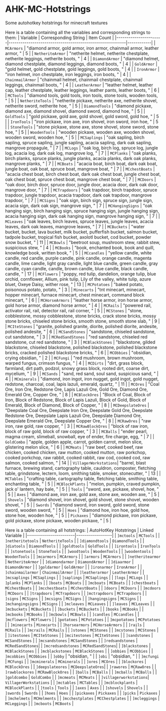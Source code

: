 # AHK-MC-Hotstrings
Some autohotkey hotstrings for minecraft textures

Here is a table containing all the variables and corresponding strings to them:
| Variable              | Corresponding String                                     | Item Count |
|-----------------------|-----------------------------------------------------------|------------|
| `MCArmors`            | "diamond armor, gold armor, iron armor, chainmail armor, leather armor, " | 5          |
| `NetheriteArmor`      | "netherite helmet, netherite chestplate, netherite leggings, netherite boots, " | 4          |
| `DiamondArmor`        | "diamond helmet, diamond chestplate, diamond leggings, diamond boots, " | 4          |
| `GoldArmor`           | "gold helmet, gold chestplate, gold leggings, gold boots, " | 4          |
| `IronArmor`           | "iron helmet, iron chestplate, iron leggings, iron boots, " | 4          |
| `ChainmailArmor`      | "chainmail helmet, chainmail chestplate, chainmail leggings, chainmail boots, " | 4          |
| `LeatherArmor`        | "leather helmet, leather cap, leather chestplate, leather leggings, leather pants, leather boots, " | 6          |
| `MCTools`             | "diamond tools, gold tools, iron tools, stone tools, wooden tools, " | 5          |
| `NetheriteTools`      | "netherite pickaxe, netherite axe, netherite shovel, netherite sword, netherite hoe, " | 5          |
| `DiamondTools`        | "diamond pickaxe, diamond axe, diamond shovel, diamond sword, diamond hoe, " | 5          |
| `GoldTools`           | "gold pickaxe, gold axe, gold shovel, gold sword, gold hoe, " | 5          |
| `IronTools`           | "iron pickaxe, iron axe, iron shovel, iron sword, iron hoe, " | 5          |
| `StoneTools`          | "stone pickaxe, stone axe, stone shovel, stone sword, stone hoe, " | 5          |
| `WoodenTools`         | "wooden pickaxe, wooden axe, wooden shovel, wooden sword, wooden hoe, " | 5          |
| `MCSaplings`          | "oak sapling, birch sapling, spruce sapling, jungle sapling, acacia sapling, dark oak sapling, mangrove propagule, " | 7          |
| `MCLogs`              | "oak log, birch log, spruce log, jungle log, acacia log, dark oak log, mangrove log, " | 7          |
| `MCPlanks`            | "oak planks, birch planks, spruce planks, jungle planks, acacia planks, dark oak planks, mangrove planks, " | 7          |
| `MCBoats`             | "acacia boat, birch boat, dark oak boat, jungle boat, oak boat, spruce boat, mangrove boat, " | 7          |
| `MCchestBoats`        | "acacia chest boat, birch chest boat, dark oak chest boat, jungle chest boat, oak chest boat, spruce chest boat, mangrove chest boat, " | 7          |
| `MCDoors`             | "oak door, birch door, spruce door, jungle door, acacia door, dark oak door, mangrove door, " | 7          |
| `MCTrapdoors`         | "oak trapdoor, birch trapdoor, spruce trapdoor, jungle trapdoor, acacia trapdoor, dark oak trapdoor, mangrove trapdoor, " | 7          |
| `MCSigns`             | "oak sign, birch sign, spruce sign, jungle sign, acacia sign, dark oak sign, mangrove sign, " | 7          |
| `MCHangingSigns`      | "oak hanging sign, birch hanging sign, spruce hanging sign, jungle hanging sign, acacia hanging sign, dark oak hanging sign, mangrove hanging sign, " | 7          |
| `MCLeaves`            | "oak leaves, birch leaves, spruce leaves, jungle leaves, acacia leaves, dark oak leaves, mangrove leaves, " | 7          |
| `MCBuckets`           | "water bucket, bucket, lava bucket, milk bucket, pufferfish bucket, salmon bucket, tadpole bucket, tropical fish bucket, axolotl bucket, cod bucket, powder snow bucket, " | 11         |
| `MCBowls`             | "beetroot soup, mushroom stew, rabbit stew, suspicious stew, " | 4          |
| `MCBooks`             | "book, enchanted book, book and quill, knowledge book, written book, " | 5          |
| `MCcandles`           | "yellow candle, white candle, red candle, purple candle, pink candle, orange candle, magenta candle, lime candle, light gray candle, light blue candle, green candle, gray candle, cyan candle, candle, brown candle, blue candle, black candle, candle, " | 17         |
| `MCFlowers`           | "poppy, red tulip, dandelion, orange tulip, blue orchid, cornflower, Allium, pink tulip, Lily of the valley, white tulip, azure bluet, Oxeye Daisy, wither rose, " | 13         |
| `MCPotatoes`          | "baked potato, poisonous potato, potato, " | 3          |
| `Minecarts`           | "tnt minecart, minecart, hopper minecart, furnace minecart, chest minecart, command block minecart, " | 6          |
| `MCHorseArmors`       | "leather horse armor, iron horse armor, gold horse armor, diamond horse armor, " | 4          |
| `MCRails`             | "powered rail, activator rail, rail, detector rail, rail corner, " | 5          |
| `MCStones`            | "stone, cobblestone, mossy cobblestone, stone bricks, crack stone bricks, mossy stone bricks, chiseled stone bricks, smooth stone, smooth stone slab, " | 9          |
| `MCIteStones`         | "granite, polished granite, diorite, polished diorite, andesite, polished andesite, " | 6          |
| `MCSandStones`        | "sandstone, chiseled sandstone, cut sandstone, " | 3          |
| `MCRedSandStones`     | "red sandstone, chiseled red sandstone, cut red sandstone, " | 3          |
| `MCBlackStones`       | "blackstone, gilded blackstone, chiseled blackstone, polished blackstone, polished blackstone bricks, cracked polished blackstone bricks, " | 6          |
| `MCObbies`            | "obsidian, crying obsidian, " | 2          |
| `MCFungi`             | "red mushroom, brown mushroom, warped fungus, crimson fungus, " | 4          |
| `MCDirts`             | "dirt, grass block, farmland, dirt path, podzol, snowy grass block, rooted dirt, coarse dirt, mycelium, " | 9          |
| `MCSands`             | "sand, red sand, soul sand, suspicious sand, " | 4          |
| `MCminerals`          | "diamond, iron ingot, iron nugget, gold ingot, gold nugget, redstone, charcoal, coal, lapis lazuli, emerald, quartz, " | 11         |
| `MCOres`              | "Coal Ore, Iron Ore, Redstone Ore, Lapis Lazuli Ore, Gold Ore, Diamond Ore, Emerald Ore, Copper Ore, " | 8          |
| `MCBlockOres`         | "Block of Coal, Block of Iron, Block of Redstone, Block of Lapis Lazuli, Block of Gold, Block of Emerald, Block of Diamond, Block of Copper, " | 8          |
| `MCDeepslateOres`     | "Deepslate Coal Ore, Deepslate Iron Ore, Deepslate Gold Ore, Deepslate Redstone Ore, Deepslate Lapis Lazuli Ore, Deepslate Diamond Ore, Deepslate Emerald Ore, Deepslate Copper Ore, " | 8          |
| `MCRawOres`           | "raw iron, raw gold, raw copper, " | 3          |
| `MCRawBlockOres`      | "block of raw iron, block of raw gold, block of raw copper, " | 3          |
| `MCBalls`             | "ender pearl, magma cream, slimeball, snowball, eye of ender, fire charge, egg, " | 7          |
| `GoldCombo`           | "apple, golden apple, carrot, golden carrot, melon slice, glistering melon slice, " | 6          |
| `MCMeats`             | "raw beef, cooked beef, raw chicken, cooked chicken, raw mutton, cooked mutton, raw porkchop, cooked porkchop, raw rabbit, cooked rabbit, raw cod, cooked cod, raw salmon, cooked salmon, " | 14         |
| `VillagerWorkstations`| "barrel, blast furnace, brewing stand, cartography table, cauldron, composter, fletching table, grindstone, lectern, loom, smithing table, smoker, stonecutter, " | 13         |
| `MCTables`            | "crafting table, cartography table, fletching table, smithing table, enchanting table, " | 5          |
| `MCBlockPlants`       | "melon, pumpkin, craved pumpkin, jack o' lantern, hay bale, " | 5          |
| `Tools`               | "sword, axe, pickaxe, shovel, hoe, " | 5          |
| `Axes`                | "diamond axe, iron axe, gold axe, stone axe, wooden axe, " | 5          |
| `Shovels`             | "diamond shovel, iron shovel, gold shovel, stone shovel, wooden shovel, " | 5          |
| `Swords`              | "diamond sword, iron sword, gold sword, stone sword, wooden sword, " | 5          |
| `Hoes`                | "diamond hoe, iron hoe, gold hoe, stone hoe, wooden hoe, " | 5          |
| `Pickaxes`            | "diamond pickaxe, iron pickaxe, gold pickaxe, stone pickaxe, wooden pickaxe, " | 5          |




Here is a table containing all hotstrings:
| AutoHotKey Hotstrings | Linked Variable  |
|------------------------|------------------|
| `]mctools`             | `MCTools`        |
| `]netheritetools`      | `NetheriteTools` |
| `]diamondtools`        | `DiamondTools`   |
| `]diatools`            | `DiamondTools`   |
| `]goldtools`           | `GoldTools`      |
| `]irontools`           | `IronTools`      |
| `]stonetools`          | `StoneTools`     |
| `]woodtools`           | `WoodenTools`    |
| `]woodentools`         | `WoodenTools`    |
| `]mcarmors`            | `MCArmors`       |
| `]armors`              | `MCArmors`       |
| `]netheritearmor`      | `NetheriteArmor` |
| `]diamondarmor`        | `DiamondArmor`   |
| `]diaarmor`            | `DiamondArmor`   |
| `]goldarmor`           | `GoldArmor`      |
| `]ironarmor`           | `IronArmor`      |
| `]chainmailarmor`      | `ChainmailArmor` |
| `]leatherarmor`        | `LeatherArmor`   |
| `]mcsaplings`          | `MCSaplings`     |
| `]saplings`            | `MCSaplings`     |
| `]logs`                | `MCLogs`         |
| `]planks`              | `MCPlanks`       |
| `]boats`               | `MCBoats`        |
| `]mcboats`             | `MCBoats`        |
| `]chestboats`          | `MCchestBoats`   |
| `]mcchestboats`        | `MCchestBoats`   |
| `]doors`               | `MCDoors`        |
| `]mcdoors`             | `MCDoors`        |
| `]trapdoors`           | `MCTrapdoors`    |
| `]mctrapdoors`         | `MCTrapdoors`    |
| `]signs`               | `MCSigns`        |
| `]mcsigns`             | `MCSigns`        |
| `]hangingsigns`        | `MCSigns`        |
| `]mchangingsigns`      | `MCSigns`        |
| `]mcleaves`            | `MCLeaves`       |
| `]leaves`              | `MCLeaves`       |
| `]mcbuckets`           | `MCBuckets`      |
| `]buckets`             | `MCBuckets`      |
| `]books`               | `MCBooks`        |
| `]mcbooks`             | `MCBooks`        |
| `]mcbowls`             | `MCBowls`        |
| `]candles`             | `MCcandles`      |
| `]mcflowers`           | `MCFlowers`      |
| `]potatoes`            | `MCPotatoes`     |
| `]mcpotatoes`          | `MCPotatoes`     |
| `]minecarts`           | `Minecarts`      |
| `]horsearmors`         | `MCHorseArmors`  |
| `]rails`               | `MCRails`        |
| `]mcrails`             | `MCRails`        |
| `]stones`              | `MCStones`       |
| `]mcstones`            | `MCStones`       |
| `]itestones`           | `MCIteStones`    |
| `]mcitestones`         | `MCIteStones`    |
| `]sandstones`          | `MCSandStones`   |
| `]mcsandstones`        | `MCSandStones`   |
| `]redsandstones`       | `MCRedSandStones`|
| `]mcredsandstones`     | `MCRedSandStones`|
| `]blackstones`         | `MCBlackStones`  |
| `]mcblackstones`       | `MCBlackStones`  |
| `]obbies`              | `MCObbies`       |
| `]mcobbies`            | `MCObbies`       |
| `]obby`                | "obsidian, "      |
| `]obi`                 | "obsidian, "      |
| `]mcfungi`             | `MCFungi`        |
| `]mcminerals`          | `MCminerals`     |
| `]ores`                | `MCOres`         |
| `]blockores`           | `MCBlockOres`    |
| `]deepslateores`       | `MCDeepslateOres`|
| `]rawores`             | `MCRawOres`      |
| `]rawblockores`        | `MCRawBlockOres` |
| `]balls`               | `MCBalls`        |
| `]mcballs`             | `MCBalls`        |
| `]goldcombo`           | `GoldCombo`      |
| `]mcmeats`             | `MCMeats`        |
| `]villagerworkstations`| `VillagerWorkstations` |
| `]mctables`            | `MCTables`       |
| `]mcblockplants`       | `MCBlockPlants`  |
| `]tools`               | `Tools`          |
| `]axes`                | `Axes`           |
| `]shovels`             | `Shovels`        |
| `]swords`              | `Swords`         |
| `]hoes`                | `Hoes`           |
| `]pickaxes`            | `Pickaxes`       |
| `]picks`               | `Pickaxes`       |
| `]mchelmets`           | `MCHelments`     |
| `]mcchestplates`       | `MCChestplates`  |
| `]mcleggings`          | `MCLeggings`     |
| `]mcboots`             | `MCBoots`        |

